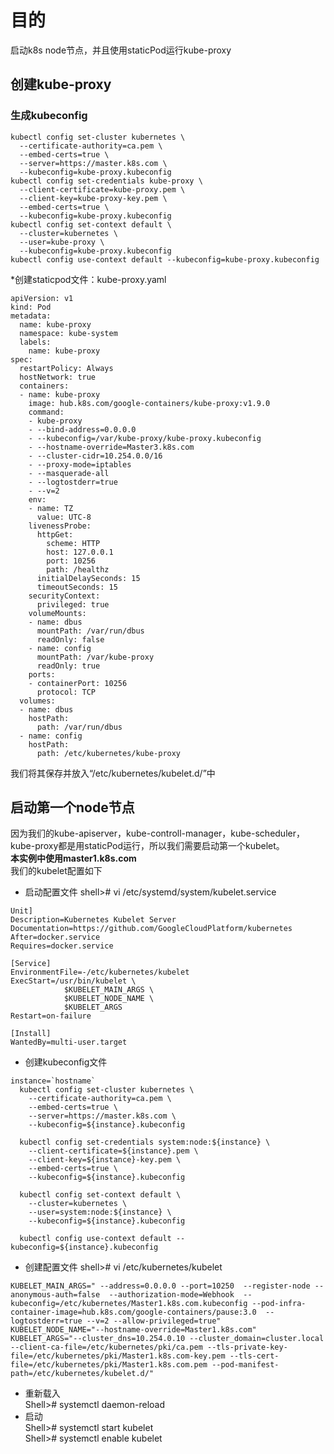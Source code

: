 # 目的 #
 启动k8s node节点，并且使用staticPod运行kube-proxy
## 创建kube-proxy ##
### 生成kubeconfig ### 
```
kubectl config set-cluster kubernetes \
  --certificate-authority=ca.pem \
  --embed-certs=true \
  --server=https://master.k8s.com \
  --kubeconfig=kube-proxy.kubeconfig
kubectl config set-credentials kube-proxy \
  --client-certificate=kube-proxy.pem \
  --client-key=kube-proxy-key.pem \
  --embed-certs=true \
  --kubeconfig=kube-proxy.kubeconfig
kubectl config set-context default \
  --cluster=kubernetes \
  --user=kube-proxy \
  --kubeconfig=kube-proxy.kubeconfig
kubectl config use-context default --kubeconfig=kube-proxy.kubeconfig
```
*创建staticpod文件：kube-proxy.yaml
```
apiVersion: v1
kind: Pod
metadata:
  name: kube-proxy
  namespace: kube-system
  labels:
    name: kube-proxy
spec:
  restartPolicy: Always
  hostNetwork: true
  containers:
  - name: kube-proxy
    image: hub.k8s.com/google-containers/kube-proxy:v1.9.0
    command:
    - kube-proxy
    - --bind-address=0.0.0.0
    - --kubeconfig=/var/kube-proxy/kube-proxy.kubeconfig
    - --hostname-override=Master3.k8s.com
    - --cluster-cidr=10.254.0.0/16
    - --proxy-mode=iptables
    - --masquerade-all
    - --logtostderr=true
    - --v=2
    env:
    - name: TZ
      value: UTC-8
    livenessProbe:
      httpGet:
        scheme: HTTP
        host: 127.0.0.1
        port: 10256
        path: /healthz
      initialDelaySeconds: 15
      timeoutSeconds: 15
    securityContext:
      privileged: true
    volumeMounts:
    - name: dbus
      mountPath: /var/run/dbus
      readOnly: false
    - name: config
      mountPath: /var/kube-proxy
      readOnly: true
    ports:
    - containerPort: 10256
      protocol: TCP
  volumes:
  - name: dbus
    hostPath:
      path: /var/run/dbus
  - name: config
    hostPath:
      path: /etc/kubernetes/kube-proxy
```
我们将其保存并放入“/etc/kubernetes/kubelet.d/”中

## 启动第一个node节点 ##
因为我们的kube-apiserver，kube-controll-manager，kube-scheduler，kube-proxy都是用staticPod运行，所以我们需要启动第一个kubelet。<br>**本实例中使用master1.k8s.com**<br>我们的kubelet配置如下<br>
* 启动配置文件
shell># vi /etc/systemd/system/kubelet.service
```
Unit]
Description=Kubernetes Kubelet Server
Documentation=https://github.com/GoogleCloudPlatform/kubernetes
After=docker.service
Requires=docker.service

[Service]
EnvironmentFile=-/etc/kubernetes/kubelet
ExecStart=/usr/bin/kubelet \
            $KUBELET_MAIN_ARGS \
            $KUBELET_NODE_NAME \
            $KUBELET_ARGS
Restart=on-failure

[Install]
WantedBy=multi-user.target
```
* 创建kubeconfig文件
```
instance=`hostname`
  kubectl config set-cluster kubernetes \
    --certificate-authority=ca.pem \
    --embed-certs=true \
    --server=https://master.k8s.com \
    --kubeconfig=${instance}.kubeconfig

  kubectl config set-credentials system:node:${instance} \
    --client-certificate=${instance}.pem \
    --client-key=${instance}-key.pem \
    --embed-certs=true \
    --kubeconfig=${instance}.kubeconfig

  kubectl config set-context default \
    --cluster=kubernetes \
    --user=system:node:${instance} \
    --kubeconfig=${instance}.kubeconfig

  kubectl config use-context default --kubeconfig=${instance}.kubeconfig

```

* 创建配置文件
shell># vi /etc/kubernetes/kubelet
```
KUBELET_MAIN_ARGS=" --address=0.0.0.0 --port=10250  --register-node --anonymous-auth=false  --authorization-mode=Webhook  --kubeconfig=/etc/kubernetes/Master1.k8s.com.kubeconfig --pod-infra-container-image=hub.k8s.com/google-containers/pause:3.0  --logtostderr=true --v=2 --allow-privileged=true"
KUBELET_NODE_NAME="--hostname-override=Master1.k8s.com"
KUBELET_ARGS="--cluster_dns=10.254.0.10 --cluster_domain=cluster.local --client-ca-file=/etc/kubernetes/pki/ca.pem --tls-private-key-file=/etc/kubernetes/pki/Master1.k8s.com-key.pem --tls-cert-file=/etc/kubernetes/pki/Master1.k8s.com.pem --pod-manifest-path=/etc/kubernetes/kubelet.d/"

```
* 重新载入<br>
Shell># systemctl daemon-reload
* 启动 <br>
Shell># systemctl start kubelet<br>
Shell># systemctl enable kubelet


 
